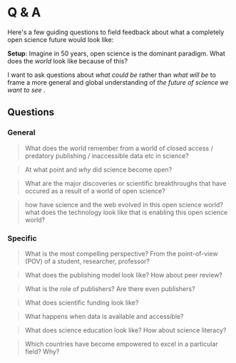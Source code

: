 # Q & A
Here's a few guiding questions to field feedback about what a completely open science future would look like:

**Setup**: Imagine in 50 years, open science is the dominant paradigm. What does the *world* look like because of this?

I want to ask questions about *what could be* rather than *what will be* to frame a more general and global understanding of *the future of science we want to see* .

## Questions

### General


> What does the world remember from a world of closed access / predatory publishing / inaccessible data etc in science?

> At what point and *why* did science become open?

> What are the major discoveries or scientific breakthroughs that have occured as a result of a world of open science?

> how have science and the web evolved in this open science world? what does the technology look like that is enabling this open science world?



<!--
> What does it mean to participate in science now that science is open? Who are the new participants? How are they participating?
-->




### Specific

> What is the most compelling perspective? From the point-of-view (POV) of a student, researcher, professor? 


> What does the publishing model look like? How about peer review?


> What is the role of publishers? Are there even publishers?



> What does scientific funding look like?


> What happens when data is available and accessible?

> What does science education look like? How about science literacy?

> Which countries have become empowered to excel in a particular field? Why? 

